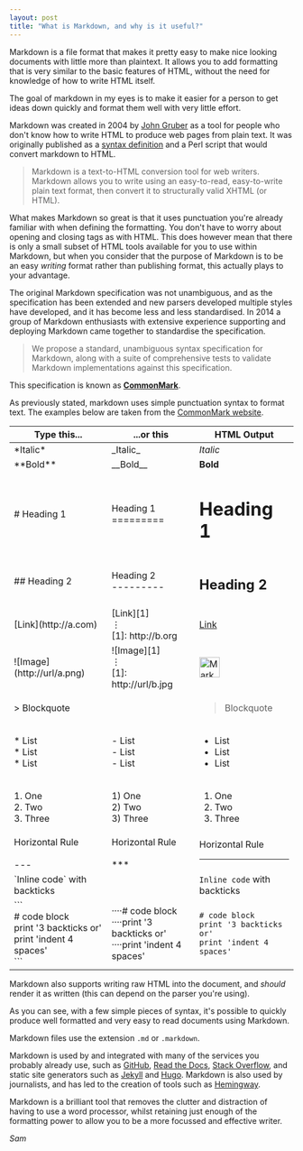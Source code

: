 ```yaml
---
layout: post
title: "What is Markdown, and why is it useful?"
---
```


Markdown is a file format that makes it pretty easy to make nice looking documents with little more than plaintext. It allows you to add formatting that is very similar to the basic features of HTML, without the need for knowledge of how to write HTML itself.  

The goal of markdown in my eyes is to make it easier for a person to get ideas down quickly and format them well with very little effort.  

Markdown was created in 2004 by [John Gruber](https://daringfireball.net) as a tool for people who don't know how to write HTML to produce web pages from plain text. It was originally published as a [syntax definition](https://daringfireball.net/projects/markdown/syntax) and a Perl script that would convert markdown to HTML.

>Markdown is a text-to-HTML conversion tool for web writers. Markdown allows you to write using an easy-to-read, easy-to-write plain text format, then convert it to structurally valid XHTML (or HTML).

What makes Markdown so great is that it uses punctuation you're already familiar with when defining the formatting. You don't have to worry about opening and closing tags as with HTML. This does however mean that there is only a small subset of HTML tools available for you to use within Markdown, but when you consider that the purpose of Markdown is to be an easy *writing* format rather than publishing format, this actually plays to your advantage.  

The original Markdown specification was not unambiguous, and as the specification has been extended and new parsers developed multiple styles have developed, and it has become less and less standardised. In 2014 a group of Markdown enthusiasts with extensive experience supporting and deploying Markdown came together to standardise the specification.

>We propose a standard, unambiguous syntax specification for Markdown, along with a suite of comprehensive tests to validate Markdown implementations against this specification.

This specification is known as [**CommonMark**](https://commonmark.org).

As previously stated, markdown uses simple punctuation syntax to format text. The examples below are taken from the [CommonMark website](https://commonmark.org/help/).  

<table>
	<thead>
		<th><strong>Type this...</strong></th>
		<th><strong>...or this</strong></th>
		<th><strong>HTML Output</strong></th>
	</thead>
	<tbody>
       <tr>                        
       	<td class="preformatted">*Italic*</td>
			<td class="preformatted second-example">_Italic_</td>
			<td><em>Italic</em></td>
		</tr>
		<tr>                        
			<td class="preformatted">**Bold**</td>
			<td class="preformatted second-example">__Bold__</td>
			<td><strong>Bold</strong></td>
		</tr>
		<tr>
			<td class="preformatted"># Heading 1</td>
			<td class="preformatted second-example">
			Heading 1<br>
			=========
			</td>
			<td>
				<h1 class="smaller-h1">Heading 1</h1>
			</td>
		</tr>
		<tr>
			<td class="preformatted">
			## Heading 2
			</td>
			<td class="preformatted second-example">
			Heading 2<br>
			---------
			</td>
			<td>
				<h2 class="smaller-h2">Heading 2</h2>
			</td>
		</tr>
		<tr>                        
			<td class="preformatted">
			[Link](http://a.com)
			</td>
			<td class="preformatted second-example">
			[Link][1]<br>
			⋮<br>
			[1]: http://b.org
			</td>
			<td><a href="https://commonmark.org/">Link</a></td>
		</tr>
		<tr>
			<td class="preformatted">
			![Image](http://url/a.png)
			</td>
			<td class="preformatted second-example">
			![Image][1]<br>
			⋮<br>
			[1]: http://url/b.jpg
			</td>
			<td>
				<img src="https://commonmark.org/help/images/favicon.png" width="36" height="36" alt="Markdown">
			</td>
		</tr>
		<tr>
			<td class="preformatted">
			&gt; Blockquote
			</td>
			<td class="preformatted second-example">
			&nbsp;
			</td>
			<td>
				<blockquote>Blockquote</blockquote>
			</td>
		</tr>
		<tr>
			<td class="preformatted">
				<p>
					* List<br>
					* List<br>
					* List
				</p>
			</td>
			<td class="preformatted second-example">
				<p>
					- List<br>
					- List<br>
					- List<br>
				</p>
			</td>
			<td>
				<ul>
					<li>List</li>
					<li>List</li>
					<li>List</li>
				</ul>
			</td>
		</tr>
		<tr>
			<td class="preformatted">
				<p>
					1. One<br>
					2. Two<br>
					3. Three
				</p>
			</td>
			<td class="preformatted second-example">
				<p>
					1) One<br>
					2) Two<br>
					3) Three
				</p>
			</td>
			<td>
				<ol>
					<li>One</li>
					<li>Two</li>
					<li>Three</li>
				</ol>
			</td>
		</tr>
		<tr>
			<td class="preformatted">
			Horizontal Rule<br>
			<br>
			---
			</td>
			<td class="preformatted second-example">
			Horizontal Rule<br>
			<br>
			***
			</td>
			<td>
			Horizontal Rule
			<hr class="custom-hr">
			</td>
		</tr>
		<tr>
			<td class="preformatted">
			`Inline code` with backticks
			</td>
			<td class="preformatted second-example">
			&nbsp;
			</td>
			<td>
				<code class="preformatted">Inline code</code> with backticks
			</td>
		</tr>
		<tr>
			<td class="preformatted">
			```<br>
			# code block<br>
			print '3 backticks or'<br>
			print 'indent 4 spaces'<br>
			```
			</td>
			<td class="preformatted second-example">
				<span class="spaces">····</span># code block<br>
				<span class="spaces">····</span>print '3 backticks or'<br>
				<span class="spaces">····</span>print 'indent 4 spaces'
			</td>
			<td>
				<div class="highlighter-rouge"><div class="highlight"><pre class="highlight"><code># code block
print '3 backticks or'
print 'indent 4 spaces'
</code></pre></div></div>
			</td>
		</tr>
	</tbody>
</table>

Markdown also supports writing raw HTML into the document, and *should* render it as written (this can depend on the parser you're using).  

As you can see, with a few simple pieces of syntax, it's possible to quickly produce well formatted and very easy to read documents using Markdown.  

Markdown files use the extension `.md` or `.markdown`.  

Markdown is used by and integrated with many of the services you probably already use, such as [GitHub](https://github.com), [Read the Docs](https://readthedocs.org/), [Stack Overflow](https://stackoverflow.com), and static site generators such as [Jekyll](https://jekyllrb.com) and [Hugo](https://gohugo.io). Markdown is also used by journalists, and has led to the creation of tools such as [Hemingway](https://hemingwayapp.com).  

Markdown is a brilliant tool that removes the clutter and distraction of having to use a word processor, whilst retaining just enough of the formatting power to allow you to be a more focussed and effective writer.

*Sam*

